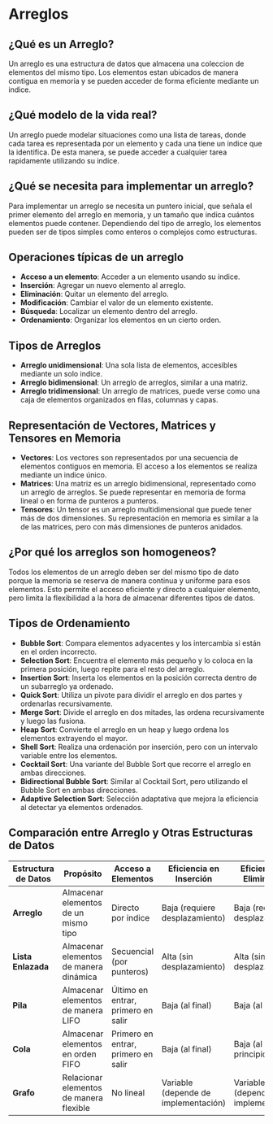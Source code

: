 # Arreglos

## ¿Qué es un Arreglo?

Un arreglo es una estructura de datos que almacena una coleccion de elementos del mismo tipo. Los elementos estan ubicados de manera contigua en memoria y se pueden acceder de forma eficiente mediante un indice. 

## ¿Qué modelo de la vida real?

Un arreglo puede modelar situaciones como una lista de tareas, donde cada tarea es representada por un elemento y cada una tiene un indice que la identifica. De esta manera, se puede acceder a cualquier tarea rapidamente utilizando su indice.

## ¿Qué se necesita para implementar un arreglo?

Para implementar un arreglo se necesita un puntero inicial, que señala el primer elemento del arreglo en memoria, y un tamaño que indica cuántos elementos puede contener. Dependiendo del tipo de arreglo, los elementos pueden ser de tipos simples como enteros o complejos como estructuras.

## Operaciones típicas de un arreglo

- **Acceso a un elemento**: Acceder a un elemento usando su indice.
- **Inserción**: Agregar un nuevo elemento al arreglo.
- **Eliminación**: Quitar un elemento del arreglo.
- **Modificación**: Cambiar el valor de un elemento existente.
- **Búsqueda**: Localizar un elemento dentro del arreglo.
- **Ordenamiento**: Organizar los elementos en un cierto orden.

## Tipos de Arreglos

- **Arreglo unidimensional**: Una sola lista de elementos, accesibles mediante un solo indice.
- **Arreglo bidimensional**: Un arreglo de arreglos, similar a una matriz.
- **Arreglo tridimensional**: Un arreglo de matrices, puede verse como una caja de elementos organizados en filas, columnas y capas.

## Representación de Vectores, Matrices y Tensores en Memoria

- **Vectores**: Los vectores son representados por una secuencia de elementos contiguos en memoria. El acceso a los elementos se realiza mediante un indice único.
- **Matrices**: Una matriz es un arreglo bidimensional, representado como un arreglo de arreglos. Se puede representar en memoria de forma lineal o en forma de punteros a punteros.
- **Tensores**: Un tensor es un arreglo multidimensional que puede tener más de dos dimensiones. Su representación en memoria es similar a la de las matrices, pero con más dimensiones de punteros anidados.

## ¿Por qué los arreglos son homogeneos?

Todos los elementos de un arreglo deben ser del mismo tipo de dato porque la memoria se reserva de manera continua y uniforme para esos elementos. Esto permite el acceso eficiente y directo a cualquier elemento, pero limita la flexibilidad a la hora de almacenar diferentes tipos de datos.

## Tipos de Ordenamiento

- **Bubble Sort**: Compara elementos adyacentes y los intercambia si están en el orden incorrecto.
- **Selection Sort**: Encuentra el elemento más pequeño y lo coloca en la primera posición, luego repite para el resto del arreglo.
- **Insertion Sort**: Inserta los elementos en la posición correcta dentro de un subarreglo ya ordenado.
- **Quick Sort**: Utiliza un pivote para dividir el arreglo en dos partes y ordenarlas recursivamente.
- **Merge Sort**: Divide el arreglo en dos mitades, las ordena recursivamente y luego las fusiona.
- **Heap Sort**: Convierte el arreglo en un heap y luego ordena los elementos extrayendo el mayor.
- **Shell Sort**: Realiza una ordenación por inserción, pero con un intervalo variable entre los elementos.
- **Cocktail Sort**: Una variante del Bubble Sort que recorre el arreglo en ambas direcciones.
- **Bidirectional Bubble Sort**: Similar al Cocktail Sort, pero utilizando el Bubble Sort en ambas direcciones.
- **Adaptive Selection Sort**: Selección adaptativa que mejora la eficiencia al detectar ya elementos ordenados.

## Comparación entre Arreglo y Otras Estructuras de Datos

| Estructura de Datos         | Propósito                                  | Acceso a Elementos  | Eficiencia en Inserción | Eficiencia en Eliminación | Ejemplos de Uso                   |
|----------------------------|--------------------------------------------|---------------------|------------------------|--------------------------|----------------------------------|
| **Arreglo**                | Almacenar elementos de un mismo tipo       | Directo por indice  | Baja (requiere desplazamiento) | Baja (requiere desplazamiento) | Listas estáticas, matrices      |
| **Lista Enlazada**         | Almacenar elementos de manera dinámica    | Secuencial (por punteros) | Alta (sin desplazamiento) | Alta (sin desplazamiento) | Manejo de colas, estructuras dinámicas |
| **Pila**                   | Almacenar elementos de manera LIFO        | Último en entrar, primero en salir | Baja (al final)         | Baja (al final)            | Deshacer acciones, recursión    |
| **Cola**                   | Almacenar elementos en orden FIFO         | Primero en entrar, primero en salir | Baja (al final)         | Baja (al principio)         | Procesamiento de tareas, colas de impresión |
| **Grafo**                  | Relacionar elementos de manera flexible   | No lineal            | Variable (depende de implementación) | Variable (depende de implementación) | Redes sociales, rutas de navegación |
